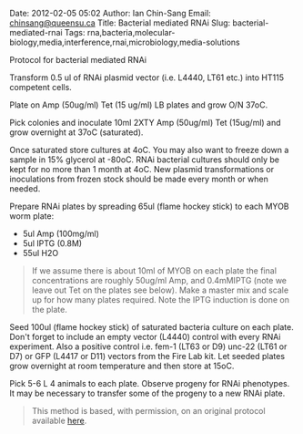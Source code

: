 Date: 2012-02-05 05:02
Author: Ian Chin-Sang
Email: chinsang@queensu.ca
Title: Bacterial mediated RNAi
Slug: bacterial-mediated-rnai
Tags: rna,bacteria,molecular-biology,media,interference,rnai,microbiology,media-solutions

Protocol for bacterial mediated RNAi









Transform 0.5 ul of RNAi plasmid vector (i.e. L4440, LT61 etc.) into HT115 competent cells.



Plate on Amp (50ug/ml) Tet (15 ug/ml) LB plates and grow O/N 37oC.



Pick colonies and  inoculate 10ml 2XTY Amp (50ug/ml) Tet (15ug/ml) and grow overnight at 37oC (saturated).



Once saturated store cultures at 4oC. You may also want to freeze down a sample in 15% glycerol at -80oC. RNAi bacterial cultures should only be kept for no more than 1 month at 4oC. New plasmid transformations or inoculations from frozen stock should be made every month or when needed.



Prepare RNAi plates by spreading 65ul (flame hockey stick) to each MYOB worm plate:

* 5ul Amp (100mg/ml)
* 5ul IPTG (0.8M)
* 55ul H2O



>If we assume there is about 10ml of MYOB on each plate the final concentrations are roughly  50ug/ml Amp, and 0.4mMIPTG (note we leave out Tet on the plates see below).  Make a master mix and scale up for how many plates required. Note the IPTG induction is done on the plate.


Seed 100ul (flame hockey stick) of saturated bacteria culture on each plate. Don't forget to include an empty vector (L4440) control with every RNAi  experiment. Also a positive control i.e. fem-1 (LT63 or D9)  unc-22 (LT61 or D7)  or GFP (L4417 or D11) vectors from the Fire Lab kit. Let seeded plates grow overnight at room temperature and then store at 15oC.



Pick 5-6 L 4 animals to each plate. Observe progeny for RNAi phenotypes.  It may be necessary to transfer some of the progeny to a new RNAi plate.








>This method is based, with permission, on an original protocol available [here](http://130.15.90.245/rnai_plates.htm).

